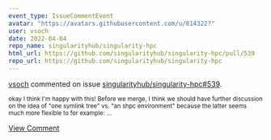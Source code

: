```yaml
---
event_type: IssueCommentEvent
avatar: "https://avatars.githubusercontent.com/u/814322?"
user: vsoch
date: 2022-04-04
repo_name: singularityhub/singularity-hpc
html_url: https://github.com/singularityhub/singularity-hpc/pull/539
repo_url: https://github.com/singularityhub/singularity-hpc
---
```


<a href='https://github.com/vsoch' target='_blank'>vsoch</a> commented on issue <a href='https://github.com/singularityhub/singularity-hpc/pull/539' target='_blank'>singularityhub/singularity-hpc#539</a>.

<small>okay I think I'm happy with this! Before we merge, I think we should have further discussion on the idea of "one symlink tree" vs. "an shpc environment" because the latter seems much more flexible to for example:...</small>

<a href='https://github.com/singularityhub/singularity-hpc/pull/539' target='_blank'>View Comment</a>